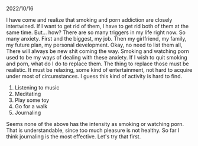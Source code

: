 2022/10/16

I have come and realize that smoking and porn addiction are closely intertwined. If I want to get rid of them, I have to get rid both of them at the same time. But... how? There are so many triggers in my life right now. So many anxiety. First and the biggest, my job. Then my girlfriend, my family, my future plan, my personal development. Okay, no need to list them all, There will always be new shit coming the way. Smoking and watching porn used to be my ways of dealing with these anxiety. If I wish to quit smoking and porn, what do I do to replace them. The thing to replace those must be realistic. It must be relaxing, some kind of entertainment, not hard to acquire under most of circumstances. I guess this kind of activity is hard to find. 

1. Listening to music
2. Meditating
3. Play some toy
4. Go for a walk
5. Journaling

Seems none of the above has the intensity as smoking or watching porn. That is understandable, since too much pleasure is not healthy. So far I think journaling is the most effective. Let's try that first.